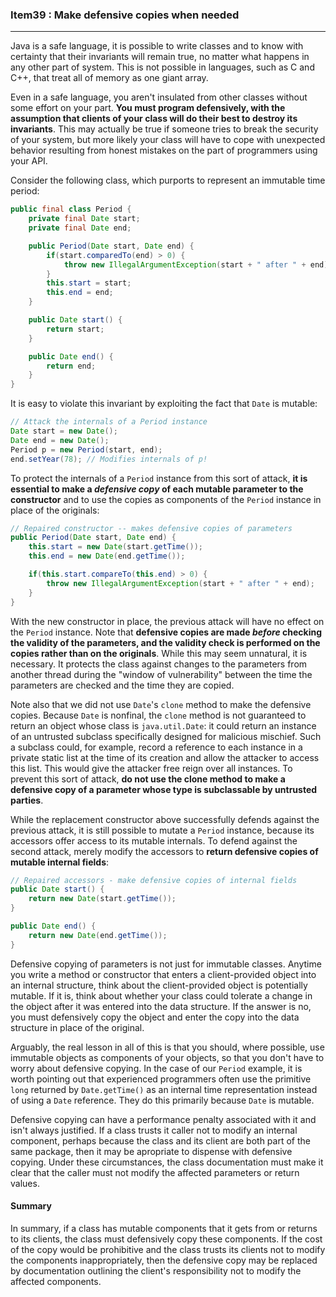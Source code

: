 ### Item39 : Make defensive copies when needed

----------

Java is a safe language, it is possible to write classes and to know with certainty that their invariants will remain true, no matter what happens in any other part of system. This is not possible in languages, such as C and C++, that treat all of memory as one giant array.

Even in a safe language, you aren't insulated from other classes without some effort on your part. **You must program defensively, with the assumption that clients of your class will do their best to destroy its invariants**. This may actually be true if someone tries to break the security of your system, but more likely your class will have to cope with unexpected behavior resulting from honest mistakes on the part of programmers using your API.

Consider the following class, which purports to represent an immutable time period:

```java
public final class Period {
	private final Date start;
	private final Date end;

	public Period(Date start, Date end) {
		if(start.comparedTo(end) > 0) {
			throw new IllegalArgumentException(start + " after " + end);
		}
		this.start = start;
		this.end = end;
	}

	public Date start() {
		return start;
	}

	public Date end() {
		return end;
	}
}
```

It is easy to violate this invariant by exploiting the fact that `Date` is mutable:

```java
// Attack the internals of a Period instance
Date start = new Date();
Date end = new Date();
Period p = new Period(start, end);
end.setYear(78); // Modifies internals of p!
```

To protect the internals of a `Period` instance from this sort of attack, **it is essential to make a *defensive copy* of each mutable parameter to the constructor** and to use the copies as components of the `Period` instance in place of the originals:

```java
// Repaired constructor -- makes defensive copies of parameters
public Period(Date start, Date end) {
	this.start = new Date(start.getTime());
	this.end = new Date(end.getTime());

	if(this.start.compareTo(this.end) > 0) {
		throw new IllegalArgumentException(start + " after " + end);
	}
}
```

With the new constructor in place, the previous attack will have no effect on the `Period` instance. Note that **defensive copies are made *before* checking the validity of the parameters, and the validity check is performed on the copies rather than on the originals**. While this may seem unnatural, it is necessary. It protects the class against changes to the parameters from another thread during the "window of vulnerability" between the time the parameters are checked and the time they are copied.

Note also that we did not use `Date`'s `clone` method to make the defensive copies. Because `Date` is nonfinal, the `clone` method is not guaranteed to return an object whose class is `java.util.Date`: it could return an instance of an untrusted subclass specifically designed for malicious mischief. Such a subclass could, for example, record a reference to each instance in a private static list at the time of its creation and allow the attacker to access this list. This would give the attacker free reign over all instances. To prevent this sort of attack, **do not use the clone method to make a defensive copy of a parameter whose type is subclassable by untrusted  parties**.

While the replacement constructor above successfully defends against the previous attack, it is still possible to mutate a `Period` instance, because its accessors offer access to its mutable internals. To defend against the second attack, merely modify the accessors to **return defensive copies of mutable internal fields**:

```java
// Repaired accessors - make defensive copies of internal fields
public Date start() {
	return new Date(start.getTime());
}

public Date end() {
	return new Date(end.getTime());
}
```

Defensive copying of parameters is not just for immutable classes. Anytime you write a method or constructor that enters a client-provided object into an internal structure, think about the client-provided object is potentially mutable. If it is, think about whether your class could tolerate a change in the object after it was entered into the data structure. If the answer is no, you must defensively copy the object and enter the copy into the data structure in place of the original.

Arguably, the real lesson in all of this is that you should, where possible, use immutable objects as components of your objects, so that you don't have to worry about defensive copying. In the case of our `Period` example, it is worth pointing out that experienced programmers often use the primitive `long` returned by `Date.getTime()` as an internal time representation instead of using a `Date` reference. They do this primarily because `Date` is mutable.

Defensive copying can have a performance penalty associated with it and isn't always justified. If a class trusts it caller not to modify an internal component, perhaps because the class and its client are both part of the same package, then it may be apropriate to dispense with defensive copying. Under these circumstances, the class documentation must make it clear that the caller must not modify the affected parameters or return values.

#### Summary

In summary, if a class has mutable components that it gets from or returns to its clients, the class must defensively copy these components. If the cost of the copy would be prohibitive and the class trusts its clients not to modify the components inappropriately, then the defensive copy may be replaced by documentation outlining the client's responsibility not to modify the affected components.